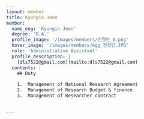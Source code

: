 ```yaml
--- 
layout: member 
title: Kyungin Jeon 
member:
  name_eng: 'Kyungin Jeon'
  degree: 'B.A.'
  profile_image: '/images/members/전경인_0.png'
  hover_image: '/images/members/egg_전경인.JPG'
  role: 'Administrative Assistant'
  profile_description: |
    [dls7522@gmail.com](mailto:dls7522@gmail.com)
  contents: |
    ## Duty
    
    1.  Management of National Research Agreement
    2.  Management of Research Budget & finance
    3.  Management of Researcher contract
    
    
--- 
```

